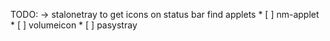 TODO:
-> stalonetray  to get icons on status bar
    find applets
    * [ ] nm-applet
    * [ ] volumeicon
    * [ ] pasystray